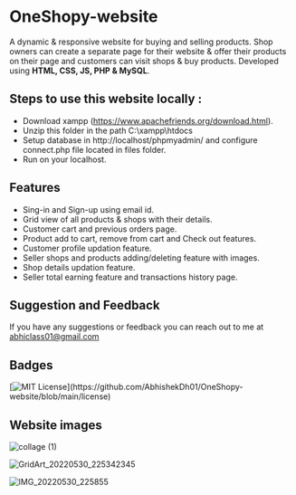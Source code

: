 # OneShopy-website
A dynamic & responsive website for buying and selling products. Shop owners can create a separate page for their website & offer their products on their page and customers can visit shops & buy products. Developed using **HTML, CSS, JS, PHP & MySQL**.

<!-- **Website link** : [OneShopy](https://oneshopy.in) -->

## Steps to use this website locally :

 - Download xampp (https://www.apachefriends.org/download.html).
 - Unzip this folder in the path C:\xampp\htdocs
 - Setup database in http://localhost/phpmyadmin/ and configure connect.php file located in files folder.
 - Run on your localhost.

## Features
- Sing-in and Sign-up using email id.
- Grid view of all products & shops with their details.
- Customer cart and previous orders page.
- Product add to cart, remove from cart and Check out features.
- Customer profile updation feature.
- Seller shops and products adding/deleting feature with images.
- Shop details updation feature.
- Seller total earning feature and transactions history page. 

## Suggestion and Feedback

If you have any suggestions or feedback you can reach out to me at abhiclass01@gmail.com

## Badges

[![MIT License](https://img.shields.io/apm/l/atomic-design-ui.svg?)](https://github.com/AbhishekDh01/OneShopy-website/blob/main/license)

## Website images
![collage (1)](https://user-images.githubusercontent.com/75718742/171041243-59f61701-011b-400d-811b-d396f5f9d6c0.jpg)

![GridArt_20220530_225342345](https://user-images.githubusercontent.com/75718742/171047312-c7c2c791-c06f-4145-a527-8e1bf960ccd1.jpg)

![IMG_20220530_225855](https://user-images.githubusercontent.com/75718742/171045516-c54c2e36-78da-4299-850a-3610686c5fd1.jpg)
